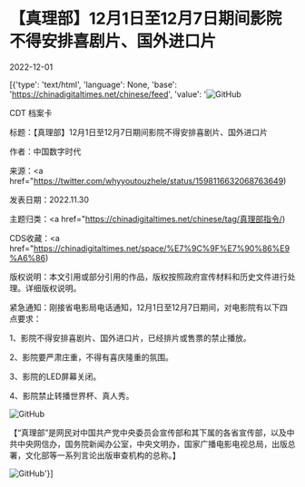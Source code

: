 # 【真理部】12月1日至12月7日期间影院不得安排喜剧片、国外进口片

2022-12-01

[{'type': 'text/html', 'language': None, 'base': 'https://chinadigitaltimes.net/chinese/feed', 'value': '![GitHub](https://chinadigitaltimes.net/chinese/files/2022/02/cdt-sm.jpg)

CDT 档案卡

标题：【真理部】12月1日至12月7日期间影院不得安排喜剧片、国外进口片

作者：中国数字时代

来源：<a href="https://twitter.com/whyyoutouzhele/status/1598116632068763649)

发表日期：2022.11.30

主题归类：<a href="https://chinadigitaltimes.net/chinese/tag/真理部指令/)

CDS收藏：<a href="https://chinadigitaltimes.net/space/%E7%9C%9F%E7%90%86%E9%A6%86)

版权说明：本文引用或部分引用的作品，版权按照政府宣传材料和历史文件进行处理。详细版权说明。





紧急通知：刚接省电影局电话通知，12月1日至12月7日期间，对电影院有以下四点要求：

1、影院不得安排喜剧片、国外进口片，已经排片或售票的禁止播放。

2、影院要严肃庄重，不得有喜庆隆重的氛围。

3、影院的LED屏幕关闭。

4、影院禁止转播世界杯、真人秀。

![GitHub](https://chinadigitaltimes.net/chinese/files/2022/11/Fi2lVQ-XgAE8Oq3-1.png)

【“真理部”是网民对中国共产党中央委员会宣传部和其下属的各省宣传部，以及中共中央网信办，国务院新闻办公室，中央文明办，国家广播电影电视总局，出版总署，文化部等一系列言论出版审查机构的总称。】

![GitHub](https://chinadigitaltimes.net/chinese/files/2011/10/zhenlibu2.jpg)'}]